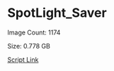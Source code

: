 # SpotLight_Saver

Image Count: 1174

Size: 0.778 GB

[Script Link](https://github.com/liuyal/Archive/blob/master/Python/Utilities/Miscellaneous/spotlight_saver.py)

